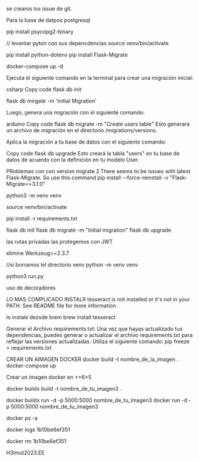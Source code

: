 se crearos los issue de git.


Para la base de datpos postgresql 


pip install psycopg2-binary


// levantar pyton con sus depencdencias
source venv/bin/activate

pip install python-dotenv
pip install Flask-Migrate

docker-compose up -d




Ejecuta el siguiente comando en la terminal para crear una migración inicial:

csharp
Copy code
flask db init

flask db mirgate -m 'Initial Migration'

Luego, genera una migración con el siguiente comando:

arduino
Copy code
flask db migrate -m "Create users table"
Esto generará un archivo de migración en el directorio /migrations/versions.

Aplica la migración a tu base de datos con el siguiente comando:

Copy code
flask db upgrade
Esto creará la tabla "users" en tu base de datos de acuerdo con la definición en tu modelo User.

PRoblemas con con version migrate
2.There seems to be issues with latest Flask-Migrate. So use this command pip install --force-reinstall -v "Flask-Migrate==3.1.0"

python3 -m venv venv

source venv/bin/activate

pip install -r requirements.txt



flask db init
flask db migrate -m "Initial migration"
flask db upgrade



las rutas privadas las protegemos con JWT 

elimine 
Werkzeug==2.3.7


//si borramos lel directorio venv
python -m venv venv

python3 run.py


uso de decoradores


LO MAS COMPLICADO INSTALR tesseract is not installed or it's not in your PATH. See README file for more information

lo instale dezsde brem 
brew install tesseract


Generar el Archivo requirements.txt: Una vez que hayas actualizado tus dependencias, puedes generar o actualizar el archivo requirements.txt para reflejar las versiones actualizadas. Utiliza el siguiente comando:
pip freeze > requirements.txt


CREAR UN AIMAGEN DOCKER
docker build -t nombre_de_la_imagen .
docker-compose up


Crear un imagen docker en ++6+5


docker buildx build -t nombre_de_tu_imagen3 .

docker buildx run -d -p 5000:5000 nombre_de_tu_imagen3
docker run -d -p 5000:5000 nombre_de_tu_imagen3

docker ps -a


docker logs 1b10be6ef351


docker rm 1b10be6ef351

H3lmut2023.EE
